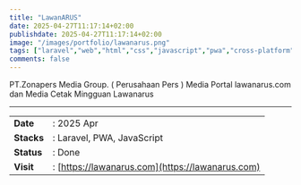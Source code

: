 ```yaml
---
title: "LawanARUS"
date: 2025-04-27T11:17:14+02:00
publishdate: 2025-04-27T11:17:14+02:00
image: "/images/portfolio/lawanarus.png"
tags: ["laravel","web","html","css","javascript","pwa","cross-platform","news"]
comments: false
---
```


PT.Zonapers Media Group. ( Perusahaan Pers ) Media Portal lawanarus.com dan Media Cetak Mingguan Lawanarus
<!--more-->
---

|||
|---|---|
|**Date**| : 2025 Apr
|**Stacks**| : Laravel, PWA, JavaScript
|**Status**| : Done
|**Visit**| : [https://lawanarus.com](https://lawanarus.com)

